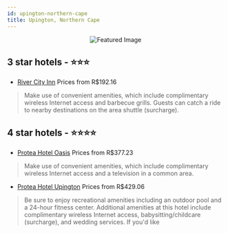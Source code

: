 ```yaml
---
id: upington-northern-cape
title: Upington, Northern Cape
---
```


<center><img src="https://i.travelapi.com/hotels/1000000/10000/300/296/c36ea654_z.jpg" alt="Featured Image" /></center>


##  3 star hotels - ⭐️⭐️⭐️

-    [River City Inn](https://us.hurb.com/hotels/upington/river-city-inn-JNP-JP474831?cmp=18055) Prices from R$192.16
   > Make use of convenient amenities, which include complimentary wireless Internet access and barbecue grills. Guests can catch a ride to nearby destinations on the area shuttle (surcharge).

##  4 star hotels - ⭐️⭐️⭐️⭐️

-    [Protea Hotel Oasis](https://us.hurb.com/hotels/upington/protea-hotel-oasis-JNP-JP992521?cmp=18055) Prices from R$377.23
   > Make use of convenient amenities, which include complimentary wireless Internet access and a television in a common area.
-    [Protea Hotel Upington](https://us.hurb.com/hotels/upington/protea-hotel-upington-JNP-JP850477?cmp=18055) Prices from R$429.06
   > Be sure to enjoy recreational amenities including an outdoor pool and a 24-hour fitness center. Additional amenities at this hotel include complimentary wireless Internet access, babysitting/childcare (surcharge), and wedding services. If you'd like 
